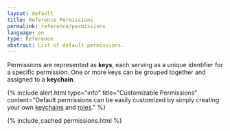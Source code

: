 ```yaml
---
layout: default
title: Reference Permissions
permalink: reference/permissions
language: en
type: Reference
abstract: List of default permissions.
---
```



Permissions are represented as <b>keys</b>, each serving as a unique identifier for a specific permission. One or more keys can be grouped together and assigned to a <b>keychain</b>.<br>

{% include alert.html type="info" title="Customizable Permissions" content="Default permissions can be easily customized by simply creating your own <a href='https://docs.layer5.io/cloud/security/keychains/#keychains-management'>keychains</a> and <a href='https://docs.layer5.io/cloud/security/roles/'>roles</a>."
%}

<div style="overflow-x:auto;">
{% include_cached permissions.html %}
</div>
